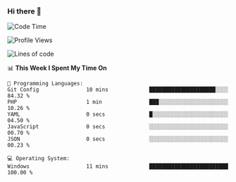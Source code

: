 ### Hi there 👋
<!--START_SECTION:waka-->
![Code Time](http://img.shields.io/badge/Code%20Time-49%20hrs%2012%20mins-blue)

![Profile Views](http://img.shields.io/badge/Profile%20Views-0-blue)

![Lines of code](https://img.shields.io/badge/From%20Hello%20World%20I%27ve%20Written-656.7%20thousand%20lines%20of%20code-blue)

📊 **This Week I Spent My Time On** 

```text
💬 Programming Languages: 
Git Config               10 mins             █████████████████████░░░░   84.32 % 
PHP                      1 min               ███░░░░░░░░░░░░░░░░░░░░░░   10.26 % 
YAML                     0 secs              █░░░░░░░░░░░░░░░░░░░░░░░░   04.50 % 
JavaScript               0 secs              ░░░░░░░░░░░░░░░░░░░░░░░░░   00.70 % 
JSON                     0 secs              ░░░░░░░░░░░░░░░░░░░░░░░░░   00.23 % 

💻 Operating System: 
Windows                  11 mins             █████████████████████████   100.00 % 
```


<!--END_SECTION:waka-->
<!--
**AnimeruFR/AnimeruFR** is a ✨ _special_ ✨ repository because its `README.md` (this file) appears on your GitHub profile.

Here are some ideas to get you started:

- 🔭 I’m currently working on ...
- 🌱 I’m currently learning ...
- 👯 I’m looking to collaborate on ...
- 🤔 I’m looking for help with ...
- 💬 Ask me about ...
- 📫 How to reach me: ...
- 😄 Pronouns: ...
- ⚡ Fun fact: ...
-->
